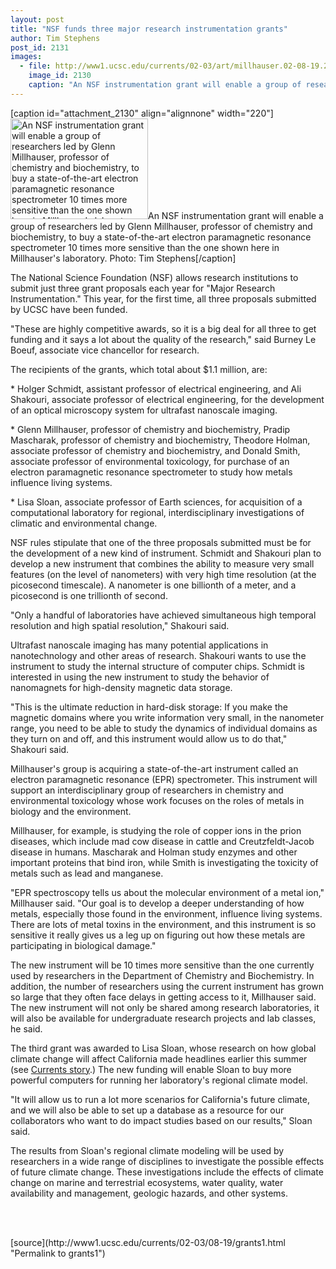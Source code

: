 ```yaml
---
layout: post
title: "NSF funds three major research instrumentation grants"
author: Tim Stephens
post_id: 2131
images:
  - file: http://www1.ucsc.edu/currents/02-03/art/millhauser.02-08-19.220.jpg
    image_id: 2130
    caption: "An NSF instrumentation grant will enable a group of researchers led by Glenn Millhauser, professor of chemistry and biochemistry, to buy a state-of-the-art electron paramagnetic resonance spectrometer 10 times more sensitive than the one shown here in Millhauser's laboratory. Photo: Tim Stephens"
---
```


[caption id="attachment_2130" align="alignnone" width="220"]<a href="http://localhost/mysite/wp-content/uploads/2002/08/millhauser.02-08-19.220.jpg"><img class="size-full wp-image-2130" src="http://localhost/mysite/wp-content/uploads/2002/08/millhauser.02-08-19.220.jpg" alt="An NSF instrumentation grant will enable a group of researchers led by Glenn Millhauser, professor of chemistry and biochemistry, to buy a state-of-the-art electron paramagnetic resonance spectrometer 10 times more sensitive than the one shown here in Millhauser's laboratory. Photo: Tim Stephens" width="220" height="161" /></a>An NSF instrumentation grant will enable a group of researchers led by Glenn Millhauser, professor of chemistry and biochemistry, to buy a state-of-the-art electron paramagnetic resonance spectrometer 10 times more sensitive than the one shown here in Millhauser's laboratory. Photo: Tim Stephens[/caption]
<p>
  The National Science Foundation (NSF) allows research institutions to submit just three grant proposals each year for "Major Research Instrumentation." This year, for the first time, all three proposals submitted by UCSC have been funded.
</p>
<p>
  "These are highly competitive awards, so it is a big deal for all three to get funding and it says a lot about the quality of the research," said Burney Le Boeuf, associate vice chancellor for research.
</p>
<p>
  The recipients of the grants, which total about $1.1 million, are:<br>
</p>
<p>
  * Holger Schmidt, assistant professor of electrical engineering, and Ali Shakouri, associate professor of electrical engineering, for the development of an optical microscopy system for ultrafast nanoscale imaging.<br>
</p>
<p>
  * Glenn Millhauser, professor of chemistry and biochemistry, Pradip Mascharak, professor of chemistry and biochemistry, Theodore Holman, associate professor of chemistry and biochemistry, and Donald Smith, associate professor of environmental toxicology, for purchase of an electron paramagnetic resonance spectrometer to study how metals influence living systems.<br>
</p>
<p>
  * Lisa Sloan, associate professor of Earth sciences, for acquisition of a computational laboratory for regional, interdisciplinary investigations of climatic and environmental change.<br>
</p>
<p>
  NSF rules stipulate that one of the three proposals submitted must be for the development of a new kind of instrument. Schmidt and Shakouri plan to develop a new instrument that combines the ability to measure very small features (on the level of nanometers) with very high time resolution (at the picosecond timescale). A nanometer is one billionth of a meter, and a picosecond is one trillionth of second.<br>
</p>
<p>
  "Only a handful of laboratories have achieved simultaneous high temporal resolution and high spatial resolution," Shakouri said.<br>
</p>
<p>
  Ultrafast nanoscale imaging has many potential applications in nanotechnology and other areas of research. Shakouri wants to use the instrument to study the internal structure of computer chips. Schmidt is interested in using the new instrument to study the behavior of nanomagnets for high-density magnetic data storage.<br>
</p>
<p>
  "This is the ultimate reduction in hard-disk storage: If you make the magnetic domains where you write information very small, in the nanometer range, you need to be able to study the dynamics of individual domains as they turn on and off, and this instrument would allow us to do that," Shakouri said.<br>
</p>
<p>
  Millhauser's group is acquiring a state-of-the-art instrument called an electron paramagnetic resonance (EPR) spectrometer. This instrument will support an interdisciplinary group of researchers in chemistry and environmental toxicology whose work focuses on the roles of metals in biology and the environment.<br>
</p>
<p>
  Millhauser, for example, is studying the role of copper ions in the prion diseases, which include mad cow disease in cattle and Creutzfeldt-Jacob disease in humans. Mascharak and Holman study enzymes and other important proteins that bind iron, while Smith is investigating the toxicity of metals such as lead and manganese.<br>
</p>
<p>
  "EPR spectroscopy tells us about the molecular environment of a metal ion," Millhauser said. "Our goal is to develop a deeper understanding of how metals, especially those found in the environment, influence living systems. There are lots of metal toxins in the environment, and this instrument is so sensitive it really gives us a leg up on figuring out how these metals are participating in biological damage."<br>
</p>
<p>
  The new instrument will be 10 times more sensitive than the one currently used by researchers in the Department of Chemistry and Biochemistry. In addition, the number of researchers using the current instrument has grown so large that they often face delays in getting access to it, Millhauser said. The new instrument will not only be shared among research laboratories, it will also be available for undergraduate research projects and lab classes, he said.<br>
</p>
<p>
  The third grant was awarded to Lisa Sloan, whose research on how global climate change will affect California made headlines earlier this summer (see <a href="http://www.ucsc.edu/currents/01-02/06-10/climate.html">Currents story</a>.) The new funding will enable Sloan to buy more powerful computers for running her laboratory's regional climate model.<br>
</p>
<p>
  "It will allow us to run a lot more scenarios for California's future climate, and we will also be able to set up a database as a resource for our collaborators who want to do impact studies based on our results," Sloan said.<br>
</p>
<p>
  The results from Sloan's regional climate modeling will be used by researchers in a wide range of disciplines to investigate the possible effects of future climate change. These investigations include the effects of climate change on marine and terrestrial ecosystems, water quality, water availability and management, geologic hazards, and other systems.
</p>
<p>
  <br>
  <br>

</p>
<p>

</p>
[source](http://www1.ucsc.edu/currents/02-03/08-19/grants1.html "Permalink to grants1")

